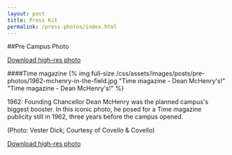 ```yaml
---
layout: post
title: Press Kit
permalink: /press-photos/index.html
---
```

##Pre Campus Photo

<a href="/css/assets/images/uc-santa-cruz-pre-campus.zip" class="btn">Download high-res photo</a>
<div class="clear"></div>

####Time magazine
{% img full-size /css/assets/images/posts/pre-photos/1962-mchenry-in-the-field.jpg "Time magazine - Dean McHenry's!" "Time magazine - Dean McHenry's!" %}

1962: Founding Chancellor Dean McHenry was the planned campus's biggest booster. In this iconic photo, he posed for a Time magazine publicity still in 1962, three years before the campus opened.

(Photo: Vester Dick; Courtesy of Covello & Covello)

<a href="/css/assets/images/uc-santa-cruz-pre-campus.zip" class="btn">Download high-res photo</a>
<div class="clear"></div>
